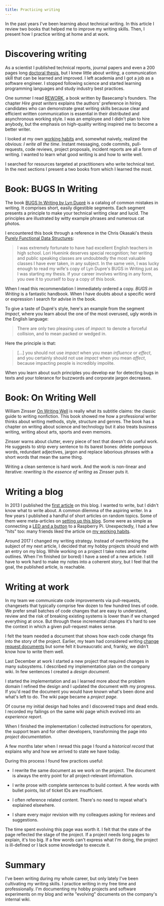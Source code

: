```yaml
---
title: Practicing writing
---
```


In the past years I've been learning about technical writing.  In this article
I review two books that helped me to improve my writing skills. Then, I present
how I practice writing at home and at work.

# Discovering writing

As a scientist I published technical reports, journal papers and even a 200
pages long [doctoral thesis][Thesis], but I knew little about _writing_, a
communication skill that can be learned and improved.  I left academia and I
got a job as a software engineer.  I stopped following science and started
learning programming languages and study industry best practices.

One summer I read [REWORK][Rework], a book written by Basecamp's founders.  The
chapter _Hire great writers_ explains the authors' preference in hiring
candidates who can demonstrate great writing skills because clear and efficient
written communication is essential in their distributed and asynchronous
working style.  I was an employee and I didn't plan to hire anybody, but the
emphasis on high-quality writing inspired me to become a better writer.

I looked at my own [working habits]({filename}2016-07-20-Working-habits.rst)
and, somewhat naively, realized the obvious: _I write all the time_.  Instant
messaging, code commits, pull-requests, code reviews, project proposals,
incident reports are all a form of writing.  I wanted to learn what good
writing is and how to write well.

I searched for resources targeted at  practitioners who write technical text.
In the next sections I present a two books from which I learned the most.

# Book: BUGS In Writing

The book [BUGS In Writing by Lyn Dupré][BUGSinWriting] is a catalog of common
mistakes in writing.  It comprises short, easily digestible segments.  Each
segment presents a principle to make your technical writing clear and lucid.
The principles are illustrated by witty example phrases and numerous cat
photos.

I encountered this book through a reference in the Chris Okasaki's thesis
[Purely Functional Data Structures][OkasakiThesis]:

> I was extremely fortunate to have had excellent English teachers in high
> school. Lori Huenink deserves special recognition; her writing and public
> speaking classes are undoubtedly the most valuable classes I have ever taken,
> in any subject. In the same vein, I was lucky enough to read my wife's copy
> of Lyn Dupre's BUGS in Writing just as I was starting my thesis. If your
> career involves writing in any form, you owe it to yourself to buy a copy of
> this book.

When I read this recommendation I immediately ordered a copy.  _BUGS in
Writing_ is a fantastic handbook.  When I have doubts about a specific word or
expression I search for advise in the book.

To give a taste of Dupré's style, here's an example from the segment _Impact_,
where you learn about the one of the most overused, ugly words in the English
language:

> There are only two pleasing uses of _impact_: to denote a forceful collision,
> and to mean packed or wedged in.

Here the principle is that:

> [...] you should not use _impact_ when you mean _influence_ or _effect_, and
> you certainly should not use _impact_ when you mean _affect_, because
> impacting people is incredibly impolite.

When you learn about such principles you develop ear for detecting bugs in
texts and your tolerance for buzzwords and corporate jargon decreases.

# Book: On Writing Well

William Zinsser [On Writing Well][WritingWell] is really what its subtitle
claims: the classic guide to writing nonfiction.  This book showed me how a
professional writer thinks about writing methods, style, structure and genres.
The book has a chapter on writing about science and technology but it also
treats business writing, writing about arts, sports and even memoirs.

Zinsser warns about clutter, every piece of text that doesn't do useful work.
He suggests to strip every sentence to its barest bones: delete pompous words,
redundant adjectives, jargon and replace laborious phrases with a short words
that mean the same thing.

Writing a clean sentence is hard work.  And the work is non-linear and
iterative: _rewriting is the essence of writing_ as Zinsser puts it.

# Writing a blog

In 2013 I published the [first article][PostHello] on this blog. I wanted to
write, but I didn't know what to write about.  A common dilemma of the aspiring
writer.  In a few years I published a handful of short articles on random
topics.  Some of them were meta-articles on [setting up this
blog][PostPelican].  Some were as simple as connecting a [LED and a
button][PostLED] to a Raspberry Pi.  Unexpectedly, I had a few "hits" too: many
friends liked the article on [my working habits][PostWorkingHabits].

Around 2017 I changed my writing strategy.  Instead of overthinking the subject
of my next article, I decided that my hobby projects should end with an entry
on my blog.  While working on a project I take notes and write outlines.  When
I'm finished (or bored) I have a seed of a new article.  I still have to work
hard to make my notes into a coherent story, but I feel that the goal, the
published article, is reachable.

# Writing at work

In my team we communicate code improvements via pull-requests, changesets that
typically comprise few dozen to few hundred lines of code.  We prefer small
batches of code changes that are easy to understand, review and the risk of
breaking existing systems is lower than if we changed everything at once.  But
through these incremental changes it's hard to see the context in which a given
pull-request makes sense.

I felt the team needed a document that shows how each code change fits into the
story of the project.  Earlier, my team had considered writing [change request
documents][RFC] but some felt it bureaucratic and, frankly, we didn't know how to
write them well.

Last December at work I started a new project that required changes in many
subsystems.  I described my implementation plan on the company wiki.  In few
sentences I created a _design document_.

I started the implementation and as I learned more about the problem domain I
refined the design and I updated the document with my progress.  If you'd read
the document you would have known what's been done and what's left to do. The
wiki page became a _project page_.

Of course my initial design had holes and I discovered traps and dead ends.  I
recorded my failings on the same wiki page which evolved into an _experience
report_.

When I finished the implementation I collected instructions for operators, the
support team and for other developers, transforming the page into _project
documentation_.

A few months later when I reread this page I found a _historical record_ that
explains why and how we arrived to state we have today.

During this process I found few practices useful:

* I rewrite the same document as we work on the project.  The document is
  always the entry point for all project-relevant information.

* I write prose with complete sentences to build context.  A few words with
  bullet points, list of ticket IDs are insufficient.

* I often reference related content.  There's no need to repeat what's
  explained elsewhere.

* I share every major revision with my colleagues asking for reviews and
  suggestions.

The time spent evolving this page was worth it.  I felt that the state of the
page reflected the stage of the project.  If a project needs long pages to
explain, it's too big.  If a few words can't express what I'm doing, the
project is ill-defined or I lack some knowledge to execute it.

# Summary

I've been writing during my whole career, but only lately I've been cultivating
my writing skills.  I practice writing in my free time and professionally.  I'm
documenting my hobby projects and software experiments on my blog and write
"evolving" documents on the company's internal wiki.

[BUGSinWriting]: https://www.amazon.com/BUGS-Writing-Revised-Guide-Debugging/dp/020137921X
[OkasakiThesis]: https://www.cs.cmu.edu/~rwh/theses/okasaki.pdf
[PostHello]: {filename}2013-03-06-hello-world.rst
[PostLED]: {filename}2013-06-26-Led-and-button.rst
[PostPelican]: {filename}2013-03-08-Pelican.rst
[PostWorkingHabits]: {filename}2016-07-20-Working-habits.rst
[Rework]: https://basecamp.com/books/rework
[Thesis]: https://infoscience.epfl.ch/record/186309
[WritingWell]: https://www.amazon.com/Writing-Well-Classic-Guide-Nonfiction/dp/0060891548
[RFC]: https://en.wikipedia.org/wiki/Change_request
